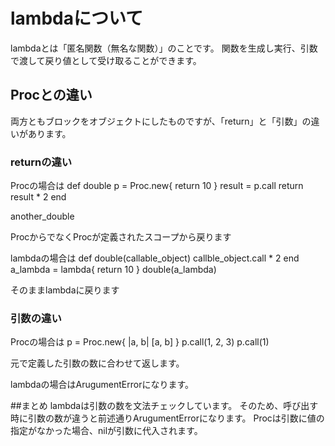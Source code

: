 # lambdaについて
lambdaとは「匿名関数（無名な関数）」のことです。
関数を生成し実行、引数で渡して戻り値として受け取ることができます。

## Procとの違い

両方ともブロックをオブジェクトにしたものですが、「return」と「引数」の違いがあります。

### returnの違い

Procの場合は
def double
  p = Proc.new{ return 10 }
  result = p.call
  return result * 2
end

another_double

ProcからでなくProcが定義されたスコープから戻ります

lambdaの場合は
def double(callable_object)
  callble_object.call * 2
end
a_lambda = lambda{ return 10 }
double(a_lambda)

そのままlambdaに戻ります

### 引数の違い

Procの場合は
p = Proc.new{ |a, b| [a, b] }
p.call(1, 2, 3)
p.call(1)

元で定義した引数の数に合わせて返します。

lambdaの場合はArugumentErrorになります。

##まとめ
lambdaは引数の数を文法チェックしています。
そのため、呼び出す時に引数の数が違うと前述通りArugumentErrorになります。
Procは引数に値の指定がなかった場合、nilが引数に代入されます。



